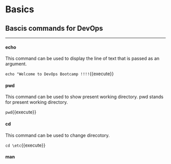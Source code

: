 # Basics
## Bascis commands for DevOps
---
#### echo
This command can be used to display the line of text that is passed as an argument. 

`echo "Welcome to DevOps Bootcamp !!!!`{{execute}}
 
#### pwd

This command can be used to show present working directory. pwd stands for present working directory.

`pwd`{{execute}}

 
#### cd

This command can be used to change direcotory.

`cd \etc`{{execute}}

#### man
